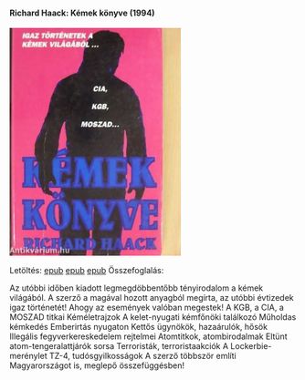 #### <a name="id_377">Richard Haack: Kémek könyve (1994)</a>
<img src="https://github.com/BercziSandor/calibre_lib/raw/main/Haack%2C%20Richard/Kemek%20konyve%20%28377%29/cover.jpg" alt="cover" width="300"/>

Letöltés: [epub](https://github.com/BercziSandor/calibre_lib/raw/main/Haack%2C%20Richard/Kemek%20konyve%20%28377%29/Kemek%20konyve%20-%20Haack%2C%20Richard%20%28Case%20Conflict%29.epub) 
 [epub](https://github.com/BercziSandor/calibre_lib/raw/main/Haack%2C%20Richard/Kemek%20konyve%20%28377%29/Kemek%20konyve%20-%20Haack%2C%20Richard.epub) 
 [epub](https://github.com/BercziSandor/calibre_lib/raw/main/Haack%2C%20Richard/Kemek%20konyve%20%28377%29/Kemek%20konyve%20-%20Richard%20Haack.epub)
Összefoglalás:
<div>
<p>Az utóbbi időben kiadott legmegdöbbentőbb tényirodalom a kémek világából. A szerző a magával hozott anyagból megírta, az utóbbi évtizedek igaz történetét! Ahogy az események valóban megestek! A KGB, a CIA, a MOSZAD titkai Kéméletrajzok A kelet-nyugati kémfőnöki találkozó Műholdas kémkedés Emberirtás nyugaton Kettős ügynökök, hazaárulók, hősök Illegális fegyverkereskedelem rejtelmei Atomtitkok, atombirodalmak Eltünt atom-tengeralattjárók sorsa Terroristák, terroristaakciók A Lockerbie-merénylet TZ-4, tudósgyilkosságok A szerző többször említi Magyarországot is, meglepő összefüggésben!</p></div>

